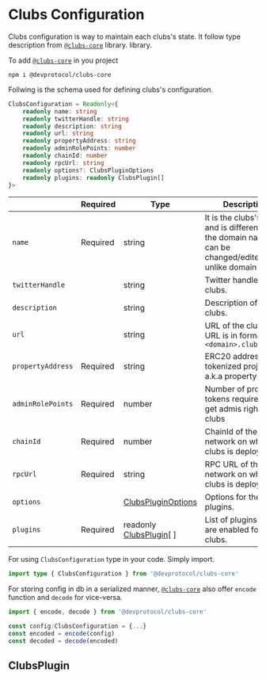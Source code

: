 # Clubs Configuration

Clubs configuration is way to maintain each clubs's state. It follow type description from [`@clubs-core`](https://www.npmjs.com/package/@devprotocol/clubs-core) library. library.

To add [`@clubs-core`](https://www.npmjs.com/package/@devprotocol/clubs-core) in you project

```shell
npm i @devprotocol/clubs-core
```

Follwing is the schema used for defining clubs's configuration.

```ts
ClubsConfiguration = Readonly<{
	readonly name: string
	readonly twitterHandle: string
	readonly description: string
	readonly url: string
	readonly propertyAddress: string
	readonly adminRolePoints: number
	readonly chainId: number
	readonly rpcUrl: string
	readonly options?: ClubsPluginOptions
	readonly plugins: readonly ClubsPlugin[]
}>
```

|                   | Required | Type                                                                  | Description                                                                                              |
| ----------------- | -------- | --------------------------------------------------------------------- | -------------------------------------------------------------------------------------------------------- |
| `name`            | Required | string                                                                | It is the clubs's name and is different from the domain name.It can be changed/edited unlike domain name |
| `twitterHandle`   |          | string                                                                | Twitter handle of the clubs.                                                                             |
| `description`     |          | string                                                                | Description of the clubs.                                                                                |
| `url`             |          | string                                                                | URL of the clubs. The URL is in format `<domain>.clubs.place`                                            |
| `propertyAddress` | Required | string                                                                | ERC20 address of tokenized project a.k.a property tokens                                                 |
| `adminRolePoints` | Required | number                                                                | Number of property tokens required to get admis rights of a clubs                                        |
| `chainId`         | Required | number                                                                | ChainId of the network on which the clubs is deployed                                                    |
| `rpcUrl`          | Required | string                                                                | RPC URL of the network on which the clubs is deployed                                                    |
| `options`         |          | [ClubsPluginOptions](/clubs/reference/plugin-options)                 | Options for the plugins.                                                                                 |
| `plugins`         | Required | readonly [ClubsPlugin](/clubs/reference/configuration#clubsplugin)[ ] | List of plugins that are enabled for the clubs.                                                          |

For using `ClubsConfiguration` type in your code. Simply import.

```ts
import type { ClubsConfiguration } from '@devprotocol/clubs-core'
```

For storing config in db in a serialized manner, [`@clubs-core`](https://www.npmjs.com/package/@devprotocol/clubs-core) also offer `encode` function and `decode` for vice-versa.

```ts
import { encode, decode } from '@devprotocol/clubs-core'

const config:ClubsConfiguration = {...}
const encoded = encode(config)
const decoded = decode(encoded)
```

## ClubsPlugin
